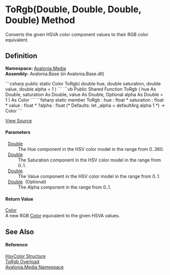 # ToRgb(Double, Double, Double, Double) Method


Converts the given HSVA color component values to their RGB color equivalent.



## Definition
**Namespace:** <a href="N_Avalonia_Media">Avalonia.Media</a>  
**Assembly:** Avalonia.Base (in Avalonia.Base.dll)

<Tabs groupId="api-code-preview">
<TabItem value="csharp" label="C#">
```csharp
public static Color ToRgb(
	double hue,
	double saturation,
	double value,
	double alpha = 1
)
```
</TabItem>
<TabItem value="vb" label="VB">
```vb
Public Shared Function ToRgb ( 
	hue As Double,
	saturation As Double,
	value As Double,
	Optional alpha As Double = 1
) As Color
```
</TabItem>
<TabItem value="fsharp" label="F#">
```fsharp
static member ToRgb : 
        hue : float * 
        saturation : float * 
        value : float * 
        ?alpha : float 
(* Defaults:
        let _alpha = defaultArg alpha 1
*)
-> Color 
```
</TabItem>
</Tabs>



<a href="https://github.com/AvaloniaUI/Avalonia/tree/master/src/Avalonia.Base/Media/HsvColor.cs#L413" title="View the source code">View Source</a>



#### Parameters
<dl><dt>  <a href="https://learn.microsoft.com/dotnet/api/system.double" target="_blank" rel="noopener noreferrer">Double</a></dt><dd>The Hue component in the HSV color model in the range from 0..360.</dd><dt>  <a href="https://learn.microsoft.com/dotnet/api/system.double" target="_blank" rel="noopener noreferrer">Double</a></dt><dd>The Saturation component in the HSV color model in the range from 0..1.</dd><dt>  <a href="https://learn.microsoft.com/dotnet/api/system.double" target="_blank" rel="noopener noreferrer">Double</a></dt><dd>The Value component in the HSV color model in the range from 0..1.</dd><dt>  <a href="https://learn.microsoft.com/dotnet/api/system.double" target="_blank" rel="noopener noreferrer">Double</a>  (Optional)</dt><dd>The Alpha component in the range from 0..1.</dd></dl>

#### Return Value
<a href="T_Avalonia_Media_Color">Color</a>  
A new RGB <a href="T_Avalonia_Media_Color">Color</a> equivalent to the given HSVA values.

## See Also


#### Reference
<a href="T_Avalonia_Media_HsvColor">HsvColor Structure</a>  
<a href="Overload_Avalonia_Media_HsvColor_ToRgb">ToRgb Overload</a>  
<a href="N_Avalonia_Media">Avalonia.Media Namespace</a>  

